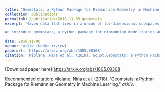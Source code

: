 ```yaml
---
title: "Geomstats: a Python Package for Riemannian Geometry in Machine Learning"
collection: publications
permalink: /publication/2018-11-05-geomstats
excerpt: 'Given data that lies in a union of low-dimensional subspaces, the problem of subspace clustering aims to learn - in an unsupervised manner - the membership of the data to their respective subspaces. State-of-the-art subspace clustering methods typically adopt a two-step procedure, by (a) constructing an affinity measure among data points is constructed, and (b) applying spectral clustering to find the membership of the data to their respective subspaces. However, such methods difficulty scale up to large-scale datasets.

We introduce geomstats, a Python package for Riemannian modelization and optimization over manifolds such as hyperspheres, hyperbolic spaces, SPD matrices or Lie groups of transformations. Our contribution is threefold. First, geomstats allows the flexible modeling of many a machine learning problem through an efficient and extensively unit-tested implementations of these manifolds, as well as the set of useful Riemannian metrics, exponential and logarithm maps that we provide. Moreover, the wide choice of loss functions and our implementation of the corresponding gradients allow fast and easy optimization over manifolds. Finally, geomstats is the only package to provide a unified framework for Riemannian geometry, as the operations implemented in geomstats are available with different computing backends (numpy,tensorflow and keras), as well as with a GPU-enabled mode–-thus considerably facilitating the application of Riemannian geometry in machine learning. In this paper, we present geomstats through a review of the utility and advantages of manifolds in machine learning, using the concrete examples that they span to show the efficiency and practicality of their implementation using our package.
'
date: 2018-11-06
venue: 'arXiv (Under review)'
paperurl: 'https://arxiv.org/abs/1805.08308'
citation: 'Miolane, Nina et al. (2018). &quot;Geomstats: a Python Package for Riemannian Geometry in Machine Learning.&quot; <i>arXiv</i>. 1(1).'
---
```



[Download paper here](https://arxiv.org/abs/1805.08308

Recommended citation: Miolane, Nina et al. (2018). "Geomstats: a Python Package for Riemannian Geometry in Machine Learning." <i>arXiv</i>.
